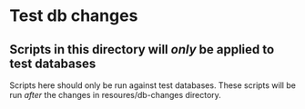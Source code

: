 # Test db changes

## Scripts in this directory will _only_ be applied to test databases

Scripts here should only be run against test databases.  These scripts
will be run _after_ the changes in resoures/db-changes directory.